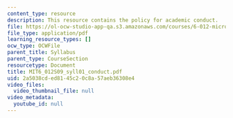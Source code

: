 ```yaml
---
content_type: resource
description: This resource contains the policy for academic conduct.
file: https://ol-ocw-studio-app-qa.s3.amazonaws.com/courses/6-012-microelectronic-devices-and-circuits-spring-2009/2a5038cded8145c20c8a57aeb36308e4_MIT6_012S09_syll01_conduct.pdf
file_type: application/pdf
learning_resource_types: []
ocw_type: OCWFile
parent_title: Syllabus
parent_type: CourseSection
resourcetype: Document
title: MIT6_012S09_syll01_conduct.pdf
uid: 2a5038cd-ed81-45c2-0c8a-57aeb36308e4
video_files:
  video_thumbnail_file: null
video_metadata:
  youtube_id: null
---
```

